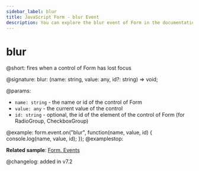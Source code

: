 ```yaml
---
sidebar_label: blur
title: JavaScript Form - blur Event 
description: You can explore the blur event of Form in the documentation of the DHTMLX JavaScript UI library. Browse developer guides and API reference, try out code examples and live demos, and download a free 30-day evaluation version of DHTMLX Suite 7.
---
```


# blur

@short: fires when a control of Form has lost focus

@signature: blur: (name: string, value: any, id?: string) => void;

@params:
- `name: string` - the name or id of the control of Form
- `value: any` - the current value of the control
- `id: string` - optional, the id of the element of the control of Form (for RadioGroup, CheckboxGroup)

@example:
form.event.on("blur", function(name, value, id) {
    console.log(name, value, id);
});
@examplestop:

**Related sample**: [Form. Events](https://snippet.dhtmlx.com/vyipsaoa)

@changelog: added in v7.2
